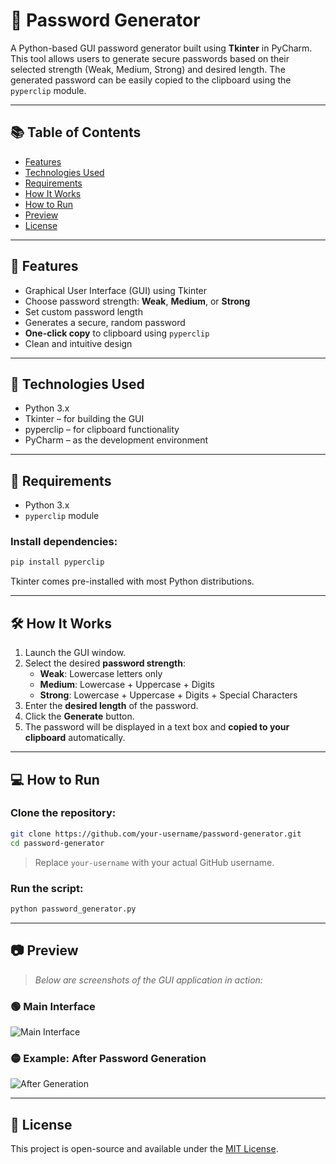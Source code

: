 # 🔐 Password Generator

A Python-based GUI password generator built using **Tkinter** in PyCharm. This tool allows users to generate secure passwords based on their selected strength (Weak, Medium, Strong) and desired length. The generated password can be easily copied to the clipboard using the `pyperclip` module.

---

## 📚 Table of Contents

- [Features](#features)
- [Technologies Used](#technologies-used)
- [Requirements](#requirements)
- [How It Works](#how-it-works)
- [How to Run](#how-to-run)
- [Preview](#preview)
- [License](#license)

---

## 🚀 Features

- Graphical User Interface (GUI) using Tkinter
- Choose password strength: **Weak**, **Medium**, or **Strong**
- Set custom password length
- Generates a secure, random password
- **One-click copy** to clipboard using `pyperclip`
- Clean and intuitive design

---

## 🧰 Technologies Used

- Python 3.x
- Tkinter – for building the GUI
- pyperclip – for clipboard functionality
- PyCharm – as the development environment

---

## 📌 Requirements

- Python 3.x
- `pyperclip` module

### Install dependencies:

```bash
pip install pyperclip
```

Tkinter comes pre-installed with most Python distributions.

---

## 🛠️ How It Works

1. Launch the GUI window.
2. Select the desired **password strength**:
   - **Weak**: Lowercase letters only
   - **Medium**: Lowercase + Uppercase + Digits
   - **Strong**: Lowercase + Uppercase + Digits + Special Characters
3. Enter the **desired length** of the password.
4. Click the **Generate** button.
5. The password will be displayed in a text box and **copied to your clipboard** automatically.

---

## 💻 How to Run

### Clone the repository:

```bash
git clone https://github.com/your-username/password-generator.git
cd password-generator
```

> Replace `your-username` with your actual GitHub username.

### Run the script:

```bash
python password_generator.py
```

---

## 📷 Preview

> _Below are screenshots of the GUI application in action:_

### 🟢 Main Interface

![Main Interface](screenshot.png)

### 🟡 Example: After Password Generation

![After Generation](screenshot_after.png)

---

## 📄 License

This project is open-source and available under the [MIT License](LICENSE).
